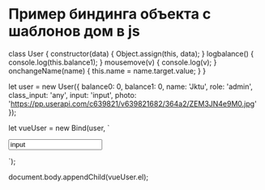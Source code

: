 # Пример биндинга объекта с шаблонов дом в js

class User {
    constructor(data) {
        Object.assign(this, data);
    }
    logbalance() {
        console.log(this.balance1);
    }
    mousemove(v) {
        console.log(v);
    }
    onchangeName(name) {
        this.name = name.target.value;
    }
}

let user = new User({
    balance0: 0,
    balance1: 0,
    name: 'Jktu',
    role: 'admin',
    class_input: 'any',
    input: 'input',
    photo: 'https://pp.userapi.com/c639821/v639821682/364a2/ZEM3JN4e9M0.jpg'
});

let vueUser = new Bind(user,
`<div onclick=logbalance>
    <a balance0></a>
    <a href=photo balance1></a>
    <div name></div>
    <div items></div>
    <div onmousemove=mousemove role></div>
    <input class=class_input value=input>
</div>`);

document.body.appendChild(vueUser.el);
